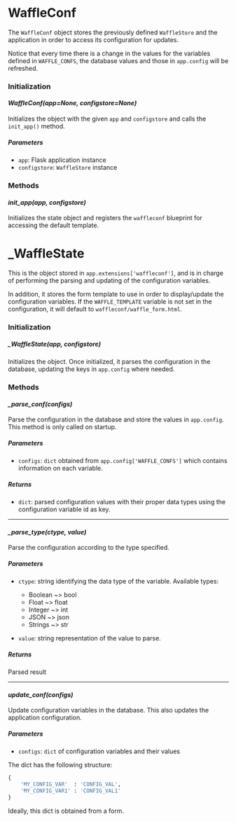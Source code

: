 # WaffleConf

The `WaffleConf` object stores the previously defined `WaffleStore` and the
application in order to access its configuration for updates.

Notice that every time there is a change in the values for the variables
defined in `WAFFLE_CONFS`, the database values and those in `app.config` will
be refreshed.

### Initialization

#### ***WaffleConf(app=None, configstore=None)***

Initializes the object with the given `app` and `configstore` and calls the
`init_app()` method.

##### Parameters

- `app`: Flask application instance
- `configstore`: `WaffleStore` instance

### Methods

#### ***init_app(app, configstore)***

Initializes the state object and registers the `waffleconf` blueprint for
accessing the default template.

# _WaffleState

This is the object stored in `app.extensions['waffleconf']`, and is in charge
of performing the parsing and updating of the configuration variables.

In addition, it stores the form template to use in order to display/update the
configuration variables. If the `WAFFLE_TEMPLATE` variable is not set in the
configuration, it will default to `waffleconf/waffle_form.html`.

### Initialization

##### ***_WaffleState(app, configstore)***

Initializes the object. Once initialized, it parses the configuration in the
database, updating the keys in `app.config` where needed.

### Methods

#### ***_parse_conf(configs)***

Parse the configuration in the database and store the values in `app.config`.
This method is only called on startup.

##### Parameters

- `configs`: `dict` obtained from `app.config['WAFFLE_CONFS']` which contains
  information on each variable.

##### Returns

- `dict`: parsed configuration values with their proper data types using the
  configuration variable id as key.

---

#### ***_parse_type(ctype, value)***

Parse the configuration according to the type specified.

##### Parameters

- `ctype`: string identifying the data type of the variable. Available types:

    - Boolean   ~> bool
    - Float     ~> float
    - Integer   ~> int
    - JSON      ~> json
    - Strings   ~> str

- `value`: string representation of the value to parse.

##### Returns

Parsed result

---

#### ***update_conf(configs)***

Update configuration variables in the database. This also updates the
application configuration.

##### Parameters

- `configs`: `dict` of configuration variables and their values

The dict has the following structure:

~~~python
{
    'MY_CONFIG_VAR'  : 'CONFIG_VAL',
    'MY_CONFIG_VAR1' : 'CONFIG_VAL1'
}
~~~

Ideally, this dict is obtained from a form.
